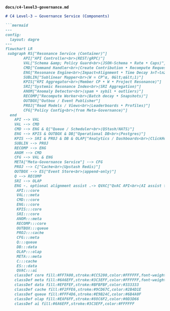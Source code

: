 
**`docs/c4-level3-governance.md`**
```markdown
# C4 Level-3 — Governance Service (Components)

```mermaid
---
config:
  layout: dagre
---
flowchart LR
 subgraph RS["Resonance Service (Container)"]
        API["API Controller<br>(REST/gRPC)"]
        VAL["Schema &amp; Policy Guard<br>(JSON-Schema • Rate • Caps)"]
        CMD["Command Handler<br>(Create Contribution • Recompute Request)"]
        ENG["Resonance Engine<br>(Impact×Alignment • Time Decay λ=T→ln2/T)"]
        SUBLIN["Sublinear Mapper<br>(W = CP^α, 0&lt;α&lt;1)"]
        KPIS["KPI Aggregator<br>(Member CP • W • Project Resonance)"]
        SRI["Systemic Resonance Index<br>(SRI Aggregation)"]
        ANOM["Anomaly Detector<br>(spam • sybil • outliers)"]
        RECOMP["Recompute Worker<br>(Batch decay • Snapshots)"]
        OUTBOX["Outbox / Event Publisher"]
        PROJ["Read Models / Views<br>(Leaderboards • Profiles)"]
        CFG["Policy Config<br>(from Meta-Governance)"]
  end
    API --> VAL
    VAL --> CMD
    CMD --> ENG & Q["Queue / Scheduler<br>(QStash/NATS)"]
    ENG --> KPIS & OUTBOX & DB["Operational DB<br>(Postgres)"]
    KPIS --> SRI & PROJ & DB & OLAP["Analytics / Dashboards<br>(ClickHouse/DuckDB)"]
    SUBLIN --> PROJ
    RECOMP --> ENG
    ANOM --> CMD
    CFG --> VAL & ENG
    META["Meta-Governance Service"] --> CFG
    PROJ --> C["Cache<br>(Upstash Redis)"]
    OUTBOX --> ES["Event Store<br>(append-only)"]
    Q --> RECOMP
    SRI --> OLAP
    ENG -. optional alignment assist .-> QVAC["QvAC API<br>(AI assist for alignment scoring, optional)"]
     API:::core
     VAL:::meta
     CMD:::core
     ENG:::core
     KPIS:::core
     SRI:::core
     ANOM:::meta
     RECOMP:::core
     OUTBOX:::queue
     PROJ:::cache
     CFG:::meta
     Q:::queue
     DB:::data
     OLAP:::olap
     META:::meta
     C:::cache
     ES:::data
     QVAC:::ai
    classDef core fill:#FF7A00,stroke:#CC5200,color:#FFFFFF,font-weight:bold
    classDef meta fill:#6A6EFF,stroke:#3C3EFF,color:#FFFFFF,font-weight:bold
    classDef data fill:#EFEFEF,stroke:#BFBFBF,color:#333333
    classDef cache fill:#F2FFE6,stroke:#9CD67C,color:#2B4D1E
    classDef queue fill:#FFF4D6,stroke:#E9B24C,color:#6B4A0F
    classDef olap fill:#EAF6FF,stroke:#88C6F2,color:#0D3D66
    classDef ai fill:#6A6EFF,stroke:#3C3EFF,color:#FFFFFF

